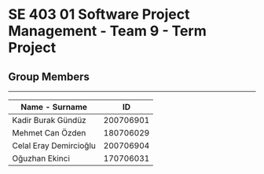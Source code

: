 # SE 403 01 Software Project Management - Team 9 - Term Project

## Group Members

---

| Name - Surname         | ID        |
| ---------------------- | --------- |
| Kadir Burak Gündüz     | 200706901 |
| Mehmet Can Özden       | 180706029 |
| Celal Eray Demircioğlu | 200706904 |
| Oğuzhan Ekinci         | 170706031 |

